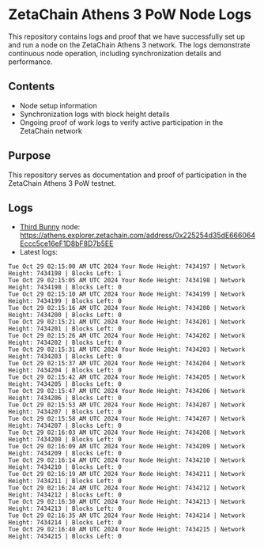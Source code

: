 # ZetaChain Athens 3 PoW Node Logs
This repository contains logs and proof that we have successfully set up and run a node on the ZetaChain Athens 3 network. The logs demonstrate continuous node operation, including synchronization details and performance.

## Contents
- Node setup information
- Synchronization logs with block height details
- Ongoing proof of work logs to verify active participation in the ZetaChain network

## Purpose
This repository serves as documentation and proof of participation in the ZetaChain Athens 3 PoW testnet.

## Logs

- [Third Bunny](https://thirdbunny.xyz/) node: https://athens.explorer.zetachain.com/address/0x225254d35dE666064Eccc5ce16eF1D8bF8D7b5EE
- Latest logs:
```
Tue Oct 29 02:15:00 AM UTC 2024 Your Node Height: 7434197 | Network Height: 7434198 | Blocks Left: 1
Tue Oct 29 02:15:05 AM UTC 2024 Your Node Height: 7434198 | Network Height: 7434198 | Blocks Left: 0
Tue Oct 29 02:15:10 AM UTC 2024 Your Node Height: 7434199 | Network Height: 7434199 | Blocks Left: 0
Tue Oct 29 02:15:16 AM UTC 2024 Your Node Height: 7434200 | Network Height: 7434200 | Blocks Left: 0
Tue Oct 29 02:15:21 AM UTC 2024 Your Node Height: 7434201 | Network Height: 7434201 | Blocks Left: 0
Tue Oct 29 02:15:26 AM UTC 2024 Your Node Height: 7434202 | Network Height: 7434202 | Blocks Left: 0
Tue Oct 29 02:15:31 AM UTC 2024 Your Node Height: 7434203 | Network Height: 7434203 | Blocks Left: 0
Tue Oct 29 02:15:37 AM UTC 2024 Your Node Height: 7434204 | Network Height: 7434204 | Blocks Left: 0
Tue Oct 29 02:15:42 AM UTC 2024 Your Node Height: 7434205 | Network Height: 7434205 | Blocks Left: 0
Tue Oct 29 02:15:47 AM UTC 2024 Your Node Height: 7434206 | Network Height: 7434206 | Blocks Left: 0
Tue Oct 29 02:15:53 AM UTC 2024 Your Node Height: 7434207 | Network Height: 7434207 | Blocks Left: 0
Tue Oct 29 02:15:58 AM UTC 2024 Your Node Height: 7434207 | Network Height: 7434207 | Blocks Left: 0
Tue Oct 29 02:16:03 AM UTC 2024 Your Node Height: 7434208 | Network Height: 7434208 | Blocks Left: 0
Tue Oct 29 02:16:09 AM UTC 2024 Your Node Height: 7434209 | Network Height: 7434209 | Blocks Left: 0
Tue Oct 29 02:16:14 AM UTC 2024 Your Node Height: 7434210 | Network Height: 7434210 | Blocks Left: 0
Tue Oct 29 02:16:19 AM UTC 2024 Your Node Height: 7434211 | Network Height: 7434211 | Blocks Left: 0
Tue Oct 29 02:16:24 AM UTC 2024 Your Node Height: 7434212 | Network Height: 7434212 | Blocks Left: 0
Tue Oct 29 02:16:30 AM UTC 2024 Your Node Height: 7434213 | Network Height: 7434213 | Blocks Left: 0
Tue Oct 29 02:16:35 AM UTC 2024 Your Node Height: 7434214 | Network Height: 7434214 | Blocks Left: 0
Tue Oct 29 02:16:40 AM UTC 2024 Your Node Height: 7434215 | Network Height: 7434215 | Blocks Left: 0
```
